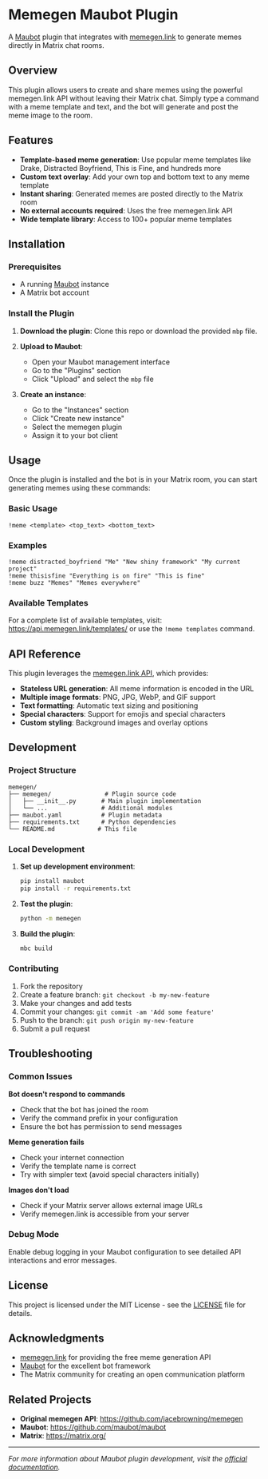 # Memegen Maubot Plugin

A [Maubot](https://github.com/maubot/maubot) plugin that integrates with [memegen.link](https://memegen.link/) to generate memes directly in Matrix chat rooms.

## Overview

This plugin allows users to create and share memes using the powerful memegen.link API without leaving their Matrix chat. Simply type a command with a meme template and text, and the bot will generate and post the meme image to the room.

## Features

- **Template-based meme generation**: Use popular meme templates like Drake, Distracted Boyfriend, This is Fine, and hundreds more
- **Custom text overlay**: Add your own top and bottom text to any meme template
- **Instant sharing**: Generated memes are posted directly to the Matrix room
- **No external accounts required**: Uses the free memegen.link API
- **Wide template library**: Access to 100+ popular meme templates

## Installation

### Prerequisites

- A running [Maubot](https://github.com/maubot/maubot) instance
- A Matrix bot account

### Install the Plugin

1. **Download the plugin**: Clone this repo or download the provided `mbp` file.

1. **Upload to Maubot**: 
   - Open your Maubot management interface
   - Go to the "Plugins" section
   - Click "Upload" and select the `mbp` file

1. **Create an instance**:
   - Go to the "Instances" section
   - Click "Create new instance"
   - Select the memegen plugin
   - Assign it to your bot client

## Usage

Once the plugin is installed and the bot is in your Matrix room, you can start generating memes using these commands:

### Basic Usage

```
!meme <template> <top_text> <bottom_text>
```

### Examples

```
!meme distracted_boyfriend "Me" "New shiny framework" "My current project"
!meme thisisfine "Everything is on fire" "This is fine"
!meme buzz "Memes" "Memes everywhere"
```

### Available Templates

For a complete list of available templates, visit: https://api.memegen.link/templates/ or use the `!meme templates` command.

## API Reference

This plugin leverages the [memegen.link API](https://memegen.link/), which provides:

- **Stateless URL generation**: All meme information is encoded in the URL
- **Multiple image formats**: PNG, JPG, WebP, and GIF support
- **Text formatting**: Automatic text sizing and positioning
- **Special characters**: Support for emojis and special characters
- **Custom styling**: Background images and overlay options

## Development

### Project Structure

```
memegen/
├── memegen/               # Plugin source code
│   ├── __init__.py       # Main plugin implementation
│   └── ...               # Additional modules
├── maubot.yaml           # Plugin metadata
├── requirements.txt      # Python dependencies
└── README.md            # This file
```

### Local Development

1. **Set up development environment**:
   ```bash
   pip install maubot
   pip install -r requirements.txt
   ```

2. **Test the plugin**:
   ```bash
   python -m memegen
   ```

3. **Build the plugin**:
   ```bash
   mbc build
   ```

### Contributing

1. Fork the repository
2. Create a feature branch: `git checkout -b my-new-feature`
3. Make your changes and add tests
4. Commit your changes: `git commit -am 'Add some feature'`
5. Push to the branch: `git push origin my-new-feature`
6. Submit a pull request

## Troubleshooting

### Common Issues

**Bot doesn't respond to commands**
- Check that the bot has joined the room
- Verify the command prefix in your configuration
- Ensure the bot has permission to send messages

**Meme generation fails**
- Check your internet connection
- Verify the template name is correct
- Try with simpler text (avoid special characters initially)

**Images don't load**
- Check if your Matrix server allows external image URLs
- Verify memegen.link is accessible from your server

### Debug Mode

Enable debug logging in your Maubot configuration to see detailed API interactions and error messages.

## License

This project is licensed under the MIT License - see the [LICENSE](LICENSE) file for details.

## Acknowledgments

- [memegen.link](https://memegen.link/) for providing the free meme generation API
- [Maubot](https://github.com/maubot/maubot) for the excellent bot framework
- The Matrix community for creating an open communication platform

## Related Projects

- **Original memegen API**: https://github.com/jacebrowning/memegen
- **Maubot**: https://github.com/maubot/maubot
- **Matrix**: https://matrix.org/

---

*For more information about Maubot plugin development, visit the [official documentation](https://docs.mau.fi/maubot/).*
